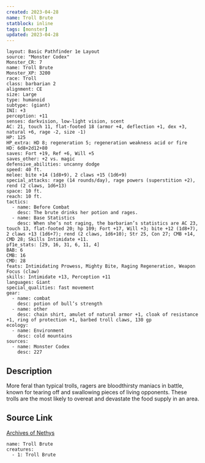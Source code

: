 ```yaml
---
created: 2023-04-28
name: Troll Brute
statblock: inline
tags: [monster]
updated: 2023-04-28
---
```

```statblock
layout: Basic Pathfinder 1e Layout
source: "Monster Codex"
Monster_CR: 7
name: Troll Brute
Monster_XP: 3200
race: Troll
class: barbarian 2
alignment: CE
size: Large
type: humanoid
subtype: (giant)
INI: +3
perception: +11
senses: darkvision, low-light vision, scent
AC: 21, touch 11, flat-footed 18 (armor +4, deflection +1, dex +3, natural +6, rage -2, size -1)
HP: 125
HP_extra: HD 8; regeneration 5; regeneration weakness acid or fire
HD: 6d8+2d12+80
saves: Fort +19, Ref +6, Will +5
saves_other: +2 vs. magic
defensive_abilities: uncanny dodge
speed: 40 ft.
melee: bite +14 (1d8+9), 2 claws +15 (1d6+9)
special_attacks: rage (14 rounds/day), rage powers (superstition +2), rend (2 claws, 1d6+13)
space: 10 ft.
reach: 10 ft.
tactics:
  - name: Before Combat
    desc: The brute drinks her potion and rages.
  - name: Base Statistics
    desc: When she’s not raging, the barbarian’s statistics are AC 23, touch 13, flat-footed 20; hp 109; Fort +17, Will +3; bite +12 (1d8+7), 2 claws +13 (1d6+7); rend (2 claws, 1d6+10); Str 25, Con 27; CMB +14, CMD 28; Skills Intimidate +11.
pf1e_stats: [29, 16, 31, 6, 11, 4]
BAB: 6
CMB: 16
CMD: 28
feats: Intimidating Prowess, Mighty Bite, Raging Regeneration, Weapon Focus (claw)
skills: Intimidate +13, Perception +11
languages: Giant
special_qualities: fast movement
gear:
  - name: combat
    desc: potion of bull’s strength
  - name: other
    desc: chain shirt, amulet of natural armor +1, cloak of resistance +1, ring of protection +1, barbed troll claws, 130 gp
ecology:
  - name: Environment
    desc: cold mountains
sources:
  - name: Monster Codex
    desc: 227
```
## Description
More feral than typical trolls, ragers are bloodthirsty maniacs in battle, known for tearing off and swallowing pieces of living opponents. These trolls are the most likely to overeat and devastate the food supply in an area.
## Source Link
[Archives of Nethys](https://aonprd.com/MonsterDisplay.aspx?ItemName=Troll%20Brute)
```encounter-table
name: Troll Brute
creatures:
  - 1: Troll Brute
```
